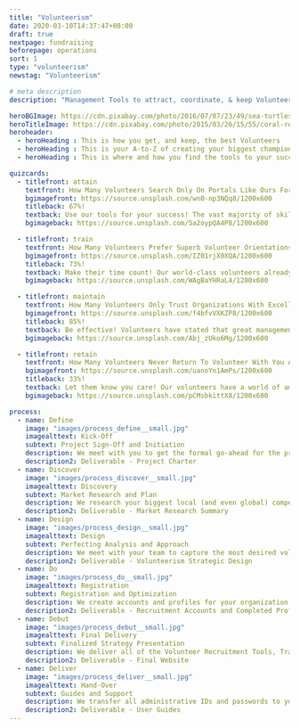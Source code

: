```yaml
---
title: "Volunteerism"
date: 2020-03-10T14:37:47+08:00
draft: true
nextpage: fundraising
beforepage: operations 
sort: 1
type: "volunteerism"
newstag: "Volunteerism"

# meta description
description: "Management Tools to attract, coordinate, & keep Volunteers"

heroBGImage: https://cdn.pixabay.com/photo/2016/07/07/23/49/sea-turtles-1503461_1280.jpg
heroTitleImage: https://cdn.pixabay.com/photo/2015/03/26/15/55/coral-reef-692957_1280.jpg
heroheader:
  - heroHeading : This is how you get, and keep, the best Volunteers
  - heroHeading : This is your A-to-Z of creating your biggest champions
  - heroHeading : This is where and how you find the tools to your success

quizcards:
  - titlefront: attain
    textfront: How Many Volunteers Search Only On Portals Like Ours For Opportunities Around The World?
    bgimagefront: https://source.unsplash.com/wn0-np3NQq8/1200x600
    titleback: 67%!
    textback: Use our tools for your success! The vast majority of skilled volunteers now only search online, on known Volunteer Portals like ours, for opportunities all over the world.<br><br>We work with you to assess your volunteer readiness, prepare your systems, and ensure you have learned all th necessary volunteer management skills before we give you access to thousands of the world's most valuable and generous volunteers. We guide you through the volunteerism process completely and provide you 24/7 support.
    bgimageback: https://source.unsplash.com/5a2oypQA4P8/1200x600

  - titlefront: train
    textfront: How Many Volunteers Prefer Superb Volunteer Orientations Before They Begin Providing Their Services?
    bgimagefront: https://source.unsplash.com/IZ01rjX0XQA/1200x600
    titleback: 73%!
    textback: Make their time count! Our world-class volunteers already go through rigorous general training with us. We also require that you have excellent orientations for them so that they can most superbly provide exactly the services you need.<br><br>We work with you to capture all of the information the volunteers need to know and create amazing orientation programs that the volunteers are required to review prior to their start of service. This vastly increases your flexibility, quality control, scalability, and cost-savings.
    bgimageback: https://source.unsplash.com/WAgBaYHRaL4/1200x600

  - titlefront: maintain
    textfront: How Many Volunteers Only Trust Organizations With Excellent Management Systems in Place?
    bgimagefront: https://source.unsplash.com/f4bfvVXKZP8/1200x600
    titleback: 85%!
    textback: Be effective! Volunteers have stated that great management tools make communication easier and saves time, while organizations have stated that it definitely helps get more volunteers to events and greatly lowers costs.<br><br>We have used a wide array of Volunteer Management Systems and have worked with some of the most skilled developers to help develop the most effective tool for helping you manage your volunteers. We work with you to register and set up the VMS to drastically improve your volunteerism.
    bgimageback: https://source.unsplash.com/Abj_zUko6Mg/1200x600

  - titlefront: retain
    textfront: How Many Volunteers Never Return To Volunteer With You Again Due To A Lack Of An Adequate Follow-Up?
    bgimagefront: https://source.unsplash.com/uanoYn1AmPs/1200x600
    titleback: 33%!
    textback: Let them know you care! Our volunteers have a world of amazing ECOs to work with. To get and keep specific champions you absolutely must follow-up with them to thank them, ask for feedback, and keep them engaged.<br><br>We prioritize retention. Returning volunteers provide incredible value and cost-savings, making this a must for any organization. We provide you with guides and templates on how to reach out to volunteers, perform key Impact Assessments, and keep them engaged until their return.
    bgimageback: https://source.unsplash.com/pCMsbkittX8/1200x600

process:
  - name: Define
    image: "images/process_define__small.jpg"
    imagealttext: Kick-Off
    subtext: Project Sign-Off and Initiation
    description: We meet with you to get the formal go-ahead for the project. Then we meet with your team to understand exactly what your volunteerism goals are and plan how we get you to those goals from where you are right now.
    description2: Deliverable - Project Charter
  - name: Discover
    image: "images/process_discover__small.jpg"
    imagealttext: Discovery
    subtext: Market Research and Plan
    description: We research your biggest local (and even global) competitors and understand what volunteer recruitment, training, coordination, and retention strategies are working for them. Then we plan how to make those strategies work even better for you.
    description2: Deliverable - Market Research Summary
  - name: Design
    image: "images/process_design__small.jpg"
    imagealttext: Design
    subtext: Perfecting Analysis and Approach 
    description: We meet with your team to capture the most desired volunteerism strategies you already have and want to have. We then present the initial strategic outlines, with a high-level description of all key tips, tools, and techniques. Once you agree to the approach, we work closely with your team to finalize the overall strategic design.
    description2: Deliverable - Volunteerism Strategic Design
  - name: Do
    image: "images/process_do__small.jpg"
    imagealttext: Registration
    subtext: Registration and Optimization
    description: We create accounts and profiles for your organization on all the major Volunteer Recruitment Portals. We also review and edit your existing Social Media accounts to ensure that all volunteer requirements are captured and updated there regularly.
    description2: Deliverable - Recruitment Accounts and Completed Profiles
  - name: Debut
    image: "images/process_debut__small.jpg"
    imagealttext: Final Delivery
    subtext: Finalized Strategy Presentation
    description: We deliver all of the Volunteer Recruitment Tools, Training Guides, Coordination Systems, and Retention Communication Templates, walking you and your team through all of the strategic decisions. Then, with your feedback, we integrate any changes you may wish to make and complete all remaining technical tasks.
    description2: Deliverable - Final Website
  - name: Deliver
    image: "images/process_deliver__small.jpg"
    imagealttext: Hand-Over
    subtext: Guides and Support
    description: We transfer all administrative IDs and passwords to you and provide excellent user guides to help your staff take over the administrative tasks of making sure your Recruitment Portals and Social Media profiles stay current after we hand them over. But that is not the end though as we will provide you with ongoing support and will assist with any questions or guidance you may seek in the future.
    description2: Deliverable - User Guides
---
```

